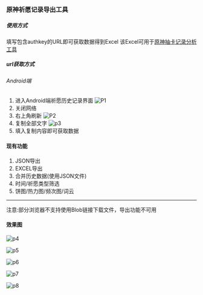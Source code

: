 ### 原神祈愿记录导出工具
##### 使用方式

填写包含authkey的URL即可获取数据得到Excel
该Excel可用于[原神抽卡记录分析工具](https://genshin-gacha-analyzer.vercel.app/)

##### url获取方式
###### Android端
1. 进入Android端祈愿历史记录界面
![P1](./pic/P1.jpg)
2. 关闭网络
3. 右上角刷新
![P2](./pic/P2.jpg)
4. 复制全部文字
![p3](./pic/P3.jpg)
5. 填入复制内容即可获取数据

#### 现有功能
1. JSON导出
2. EXCEL导出
3. 合并历史数据(使用JSON文件)
4. 时间/祈愿类型筛选
5. 饼图/热力图/频次图/词云
---
注意:部分浏览器不支持使用Blob链接下载文件，导出功能不可用

#### 效果图


![p4](./pic/P4.png)

![p5](./pic/P5.png)

![p6](./pic/P6.png)

![p7](./pic/P7.png)

![p8](./pic/P8.png)
